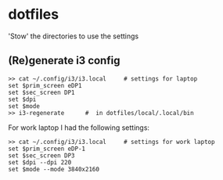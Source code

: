 # dotfiles
'Stow' the directories to use the settings


## (Re)generate i3 config

```
>> cat ~/.config/i3/i3.local     # settings for laptop
set $prim_screen eDP1
set $sec_screen DP1
set $dpi 
set $mode
>> i3-regenerate      #  in dotfiles/local/.local/bin
```

For work laptop I had the following settings:

```
>> cat ~/.config/i3/i3.local     # settings for work laptop
set $prim_screen eDP-1
set $sec_screen DP3
set $dpi --dpi 220
set $mode --mode 3840x2160
```
